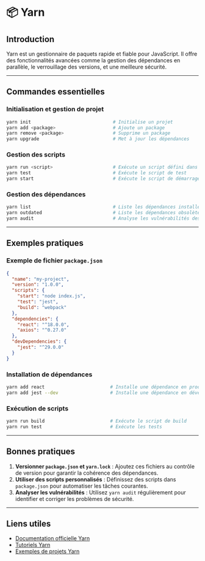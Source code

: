 # 📦 Yarn

## Introduction

Yarn est un gestionnaire de paquets rapide et fiable pour JavaScript. Il offre des fonctionnalités avancées comme la gestion des dépendances en parallèle, le verrouillage des versions, et une meilleure sécurité.

---

## Commandes essentielles

### Initialisation et gestion de projet

```bash
yarn init                              # Initialise un projet
yarn add <package>                     # Ajoute un package
yarn remove <package>                  # Supprime un package
yarn upgrade                           # Met à jour les dépendances
```

### Gestion des scripts

```bash
yarn run <script>                      # Exécute un script défini dans package.json
yarn test                              # Exécute le script de test
yarn start                             # Exécute le script de démarrage
```

### Gestion des dépendances

```bash
yarn list                              # Liste les dépendances installées
yarn outdated                          # Liste les dépendances obsolètes
yarn audit                             # Analyse les vulnérabilités des dépendances
```

---

## Exemples pratiques

### Exemple de fichier `package.json`

```json
{
  "name": "my-project",
  "version": "1.0.0",
  "scripts": {
    "start": "node index.js",
    "test": "jest",
    "build": "webpack"
  },
  "dependencies": {
    "react": "^18.0.0",
    "axios": "^0.27.0"
  },
  "devDependencies": {
    "jest": "^29.0.0"
  }
}
```

### Installation de dépendances

```bash
yarn add react                        # Installe une dépendance en production
yarn add jest --dev                   # Installe une dépendance en développement
```

### Exécution de scripts

```bash
yarn run build                        # Exécute le script de build
yarn run test                         # Exécute les tests
```

---

## Bonnes pratiques

1. **Versionner `package.json` et `yarn.lock`** : Ajoutez ces fichiers au contrôle de version pour garantir la cohérence des dépendances.
2. **Utiliser des scripts personnalisés** : Définissez des scripts dans `package.json` pour automatiser les tâches courantes.
3. **Analyser les vulnérabilités** : Utilisez `yarn audit` régulièrement pour identifier et corriger les problèmes de sécurité.

---

## Liens utiles

- [Documentation officielle Yarn](https://yarnpkg.com)
- [Tutoriels Yarn](https://classic.yarnpkg.com/en/docs/getting-started)
- [Exemples de projets Yarn](https://github.com/yarnpkg/examples)
